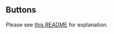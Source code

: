 ## Buttons

Please see [this README](https://github.com/adept-anyball/mod/blob/master/50-52.5mm%20ball/README.md#flat-vs-magnets) for explanation.

